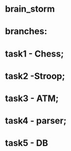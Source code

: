 # brain_storm

# branches:
# task1 - Chess;
# task2 -Stroop;
# task3 - ATM;
# task4 - parser;
# task5 - DB
